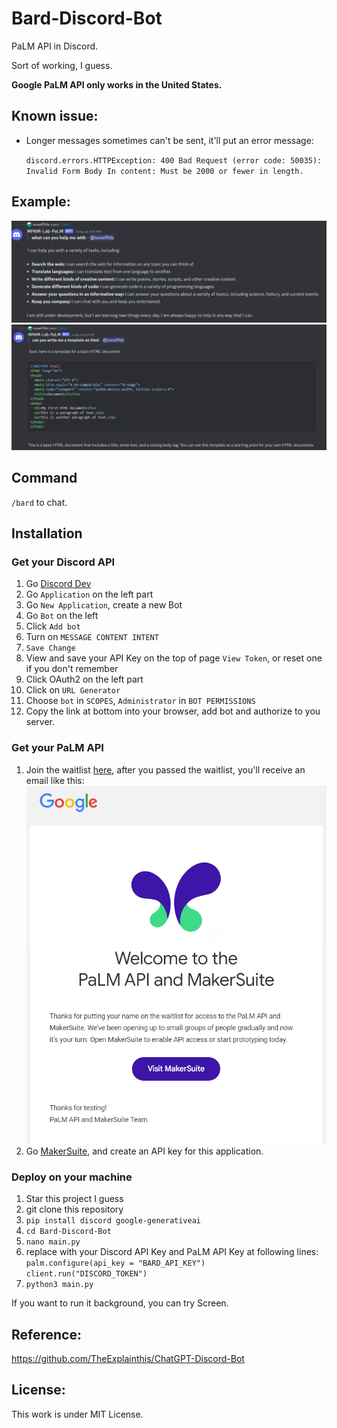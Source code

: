 # Bard-Discord-Bot

PaLM API in Discord.

Sort of working, I guess.

**Google PaLM API only works in the United States.**
## Known issue:

- Longer messages sometimes can't be sent, it'll put an error message: 

  ``discord.errors.HTTPException: 400 Bad Request (error code: 50035): Invalid Form Body
In content: Must be 2000 or fewer in length. ``

## Example:
![](https://github.com/nonefffds/Bard-Discord-Bot/blob/main/image/test.png)
![](https://github.com/nonefffds/Bard-Discord-Bot/blob/main/image/test2.png)

## Command

`/bard` to chat.

## Installation

### Get your Discord API

1. Go [Discord Dev](https://discord.com/developers/applications)
2. Go `Application` on the left part
3. Go `New Application`, create a new Bot
4. Go `Bot` on the left
5. Click `Add bot`
6. Turn on `MESSAGE CONTENT INTENT`
7. `Save Change`
8. View and save your API Key on the top of page `View Token`, or reset one if you don't remember
9. Click OAuth2 on the left part
10. Click on `URL Generator`
11. Choose `bot` in `SCOPES`, `Administrator` in `BOT PERMISSIONS`
12. Copy the link at bottom into your browser, add bot and authorize to you server.
### Get your PaLM API
1. Join the waitlist [here](https://developers.generativeai.google/), after you passed the waitlist, you'll receive an email like this:
![](https://github.com/nonefffds/Bard-Discord-Bot/blob/main/image/welcome.png)
1. Go [MakerSuite](https://makersuite.google.com/), and create an API key for this application.
### Deploy on your machine
1. Star this project I guess
2. git clone this repository
3. `pip install discord google-generativeai`
4. `cd Bard-Discord-Bot`
5. `nano main.py`
6. replace with your Discord API Key and PaLM API Key at following lines:
`palm.configure(api_key = "BARD_API_KEY")`
`client.run("DISCORD_TOKEN")`
7. `python3 main.py`

If you want to run it background, you can try Screen.

## Reference: 
https://github.com/TheExplainthis/ChatGPT-Discord-Bot

## License:
This work is under MIT License.
